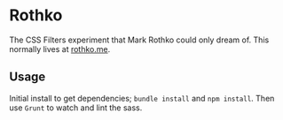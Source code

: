 Rothko
================

The CSS Filters experiment that Mark Rothko could only dream of. This normally lives at [rothko.me](http://www.rothko.me).

## Usage

Initial install to get dependencies; `bundle install` and `npm install`. Then use `Grunt` to watch and lint the sass.
